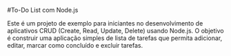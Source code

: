 #To-Do List com Node.js

Este é um projeto de exemplo para iniciantes no desenvolvimento de aplicativos CRUD (Create, Read, Update, Delete) usando Node.js.
O objetivo é construir uma aplicação simples de lista de tarefas que permita adicionar, editar, marcar como concluído e excluir tarefas.

